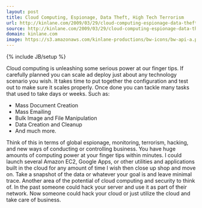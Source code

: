 ```yaml
---
layout: post
title: Cloud Computing, Espionage, Data Theft, High Tech Terrorism
url: http://kinlane.com/2009/03/29/cloud-computing-espionage-data-theft-high-tech-terrorism/
source: http://kinlane.com/2009/03/29/cloud-computing-espionage-data-theft-high-tech-terrorism/
domain: kinlane.com
image: https://s3.amazonaws.com/kinlane-productions/bw-icons/bw-api-a.png
---
```

{% include JB/setup %}

<p>
     Cloud computing is unleashing some serious power at our finger tips. If carefully planned you can scale ad deploy just about any technology scenario you wish. It takes time to put together the configuration and test out to make sure it scales properly. Once done you can tackle many tasks that used to take days or weeks. Such as:
</p>
<ul class="mainlist">
     <li>Mass Document Creation
     </li>
     <li>Mass Emailing
     </li>
     <li>Bulk Image and File Manipulation
     </li>
     <li>Data Creation and Cleanup
     </li>
     <li>And much more.
     </li>
</ul>
<p>
     Think of this in terms of global espionage, monitoring, terrorism, hacking, and new ways of conducting or controlling business. You have huge amounts of computing power at your finger tips within minutes. I could launch several Amazon EC2, Google Apps, or other utilities and applications built in the cloud for any amount of time I wish then close up shop and move on. Take a snapshot of the data or whatever your goal is and leave minimal trace. Another area of the potential of cloud computing and security to think of. In the past someone could hack your server and use it as part of their network. Now someone could hack your cloud or just utilize the cloud and take care of business.
</p>